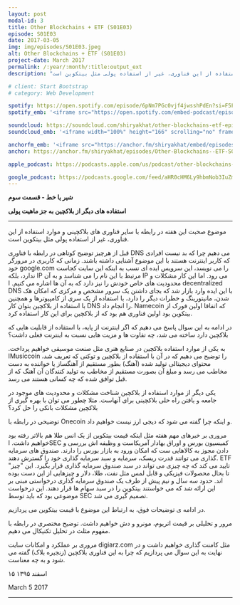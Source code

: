 ```yaml
---
layout: post
modal-id: 3
title: Other Blockchains + ETF (S01E03)
episode: S01E03
date: 2017-03-05
img: img/episodes/S01E03.jpeg
alt: Other Blockchains + ETF (S01E03)
project-date: March 2017
permalink: /:year/:month/:title:output_ext
description: "موضوع صحبت این هفته در رابطه با سایر فناوری های بلاکچینی و موارد استفاده از این فناوری، غیر از استفاده پولی مثل بیتکوین است."

# client: Start Bootstrap
# category: Web Development

spotify: https://open.spotify.com/episode/6pNm7PGc0vjf4jwsshPdEn?si=F5F4hsgoQFy728_hdKUp8g
spotify_emb: '<iframe src="https://open.spotify.com/embed-podcast/episode/6pNm7PGc0vjf4jwsshPdEn" width="100%" height="232" frameborder="0" allowtransparency="true" allow="encrypted-media"></iframe>'

soundcloud: https://soundcloud.com/shiryakhat/other-blockchains-etf-episode-0003
soundcloud_emb: '<iframe width="100%" height="166" scrolling="no" frameborder="no" allow="autoplay" src="https://w.soundcloud.com/player/?url=https%3A//api.soundcloud.com/tracks/311203028&color=%23ff5500&auto_play=false&hide_related=true&show_comments=true&show_user=true&show_reposts=false&show_teaser=true"></iframe><div style="font-size: 10px; color: #cccccc;line-break: anywhere;word-break: normal;overflow: hidden;white-space: nowrap;text-overflow: ellipsis; font-family: Interstate,Lucida Grande,Lucida Sans Unicode,Lucida Sans,Garuda,Verdana,Tahoma,sans-serif;font-weight: 100;"><a href="https://soundcloud.com/shiryakhat" title="Shir | Khat" target="_blank" style="color: #cccccc; text-decoration: none;">Shir | Khat</a> · <a href="https://soundcloud.com/shiryakhat/other-blockchains-etf-episode-0003" title="Other Blockchains + ETF (S01E03)" target="_blank" style="color: #cccccc; text-decoration: none;">Other Blockchains + ETF (S01E03)</a></div>'

anchorfm_emb: '<iframe src="https://anchor.fm/shiryakhat/embed/episodes/Other-Blockchains--ETF-S01E03-e9idgm" width="100%" frameborder="0" scrolling="no"></iframe>'
anchor: https://anchor.fm/shiryakhat/episodes/Other-Blockchains--ETF-S01E03-e9idgm

apple_podcast: https://podcasts.apple.com/us/podcast/other-blockchains-etf-s01e03/id1221206951?i=1000383310266

google_podcast: https://podcasts.google.com/feed/aHR0cHM6Ly9hbmNob3IuZm0vcy8xMWFhODUzYy9wb2RjYXN0L3Jzcw/episode/dGFnOnNvdW5kY2xvdWQsMjAxMDp0cmFja3MvMzExMjAzMDI4?ved=0CCcQzsICahcKEwiw46XZ-NXpAhUAAAAAHQAAAAAQAQ
---
```


**شیر یا خط - قسمت سوم**

**استفاده های دیگر از بلاکچین به جز ماهیت پولی**

----------------------------------------------------------------------------------------------------------

موضوع صحبت این هفته در رابطه با سایر فناوری های بلاکچینی و موارد استفاده از این فناوری، غیر از استفاده پولی مثل بیتکوین است.

قبل از هرچیز توضیح کوتاهی در رابطه با فناوری DNS می دهیم چرا که بد نیست افرادی که کاربر اینترنت هستند با این موضوع آشنایی داشته باشند. زمانی که کاربری در مرورگر خود google.com را می نویسد، این سرویس ایده ای نسب به اینکه این سایت کجاست ندارد، بلکه IP مرتبط با این نام را می شناسد و به آن IP می رود. اما این کار مشکلات و محدودیت های خاص خودش را نیز دارد که به آن ها اشاره می کنیم.
ا decentralized DNS با این ایده وارد بازار شد که بجای داشتن یک سرور مشخص و مرکزی که امکان هک شدن، مانیتورینگ و خطرات دیگر را دارد، با استفاده از یک سری از کامپیوترها و همچنین با استفاده از بلاکچین بتوان کار DNS را انجام داد. Namecoin که اتفاقا اولین فورک از بیتکوین بود اولین فناوری هم بود که از بلاکچین برای این کار استفاده کرد.


در ادامه به این سوال پاسخ می دهیم که اگر اینترنت از پایه، با استقاده از قابلیت هایی که بلاکچین دارد ساخته می شد، چه تفاوت ها و مزیت هایی نسبت به اینترنت فعلی داشت؟


به یکی از موارد استفاده بلاکچین در صنایع هنری مثل صنعت موسیقی خواهیم پرداخت.
اMusiccoin را توضیح می دهیم که در آن با استقاده از بلاکچین و توکنی که تعریف شد، محتوای دیجیتالی تولید شده (آهنگ) بطور مستقیم از آهنگساز یا خواننده به دست مخاطب می رسد و مبلغ آن بصورت مستقیم از مخاطب به تولید کنندگان آن آهنگ که از قبل توافق شده که چه کسانی هستند می رسد.


یکی دیگر از موارد استفاده از بلاکچین شناخت مشکلات و محدودیت های موجود در جامعه و یافتن راه حلی بلاکچینی برای آنهاست. مثلا چطور می توان با بهره گیری از بلاکچین مشکلات بانکی را حل کرد؟


توضیحی در رابطه با Onecoin و اینکه چرا گفته می شود که دیجی ارز نیست خواهیم داد.


مروری بر خبرهای مهم هفته مثل اینکه قیمت بیتکوین از یک انس طلا هم بالاتر رفته بود خواهیم داشت.
اSEC کمیسیون بورس و اوراق بهادار آمریکاست و وظیفه اش بررسی و دادن مجوز به کالاهایی ست که امکان ورود به بازار بورس را دارند.
صندوق های سرمایه گذاری می توانند قدرت ریسک، سرمایه و سبد سرمایه گذاری خود را گسترش دهند. ETF تایید می کند که چه چیزی می تواند در سبد صندوق سرمایه گذاری قرار بگیرد. این "چیز" تا بحال محصولات فیزیکی و قابل لمس مثل نفت، طلا، دلار و چیزهایی از این دست بوده اند.
حدود سه سال و نیم پیش از طرف یک صندوق سرمایه گذاری درخواستی مبنی بر این ارائه شد که می خواستند بیتکوین را در سبد سهام ها قرار دهند. این درخواست موضوعی بود که باید توسط SEC تصمیم گیری می شد.

در ادامه ی توضیحات فوق، به ارتباط این موضوع با قیمت بیتکوین می پردازیم.


مرور و تحلیلی بر قیمت اتریوم، مونرو و دش خواهیم داشت. توضیح مختصری در رابطه با مفهوم مثلث در تحلیل تکنیکال می دهیم.

مروری بر عملکرد و امکانات سایت digiarz.com مثل کامنت گذاری خواهیم داشت و 
در نهایت به این سوال می پردازیم که چرا به این فناوری بلاکچین (زنجیره بلاک) گفته می شود و به چه معناست.


۱۵ اسفند ۱۳۹۵

March 5 2017

----------------------------------------------------------------------------------------------------------
